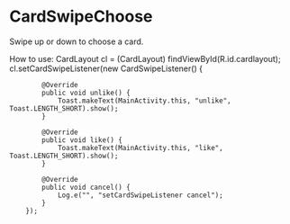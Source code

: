 CardSwipeChoose
===============
Swipe up or down to choose a card.

How to use:
CardLayout cl = (CardLayout) findViewById(R.id.cardlayout);
		cl.setCardSwipeListener(new CardSwipeListener() {
			
			@Override
			public void unlike() {
				Toast.makeText(MainActivity.this, "unlike", Toast.LENGTH_SHORT).show();
			}
			
			@Override
			public void like() {
				Toast.makeText(MainActivity.this, "like", Toast.LENGTH_SHORT).show();
			}
			
			@Override
			public void cancel() {
				Log.e("", "setCardSwipeListener cancel");
			}
		});
